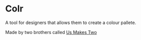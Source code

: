 Colr
====

A tool for designers that allows them to create a colour pallete.
 
Made by two brothers called [Us Makes Two](http://usmakestwo.io)